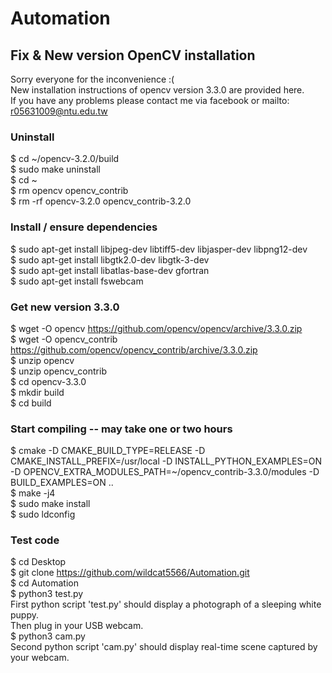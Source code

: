 # Automation
## Fix & New version OpenCV installation
Sorry everyone for the inconvenience :( \
New installation instructions of opencv version 3.3.0 are provided here. \
If you have any problems please contact me via facebook or mailto: r05631009@ntu.edu.tw 

### Uninstall
$ cd ~/opencv-3.2.0/build \
$ sudo make uninstall \
$ cd ~ \
$ rm opencv opencv_contrib \
$ rm -rf opencv-3.2.0 opencv_contrib-3.2.0 

### Install / ensure dependencies
$ sudo apt-get install libjpeg-dev libtiff5-dev libjasper-dev libpng12-dev \
$ sudo apt-get install libgtk2.0-dev libgtk-3-dev \
$ sudo apt-get install libatlas-base-dev gfortran \
$ sudo apt-get install fswebcam

### Get new version 3.3.0
$ wget -O opencv https://github.com/opencv/opencv/archive/3.3.0.zip \
$ wget -O opencv_contrib https://github.com/opencv/opencv_contrib/archive/3.3.0.zip \
$ unzip opencv \
$ unzip opencv_contrib \
$ cd opencv-3.3.0 \
$ mkdir build \
$ cd build 

### Start compiling -- may take one or two hours
$ cmake -D CMAKE_BUILD_TYPE=RELEASE -D CMAKE_INSTALL_PREFIX=/usr/local -D INSTALL_PYTHON_EXAMPLES=ON -D OPENCV_EXTRA_MODULES_PATH=~/opencv_contrib-3.3.0/modules -D BUILD_EXAMPLES=ON ..  \
$ make -j4 \
$ sudo make install \
$ sudo ldconfig 

### Test code
$ cd Desktop \
$ git clone https://github.com/wildcat5566/Automation.git \
$ cd Automation \
$ python3 test.py \
First python script 'test.py' should display a photograph of a sleeping white puppy. \
Then plug in your USB webcam. \
$ python3 cam.py \
Second python script 'cam.py' should display real-time scene captured by your webcam.
